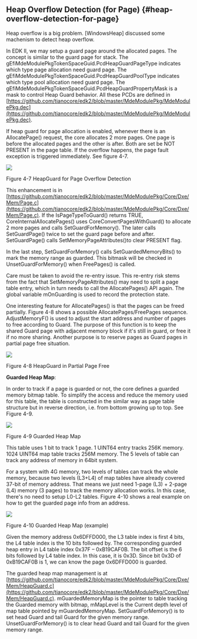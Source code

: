 <!--- @file
  Additional Overflow Detection file: -Heap Overflow Detection (for Page) 

  Copyright (c) 2018, Intel Corporation. All rights reserved.<BR>

  Redistribution and use in source (original document form) and 'compiled'
  forms (converted to PDF, epub, HTML and other formats) with or without
  modification, are permitted provided that the following conditions are met:

  1) Redistributions of source code (original document form) must retain the
     above copyright notice, this list of conditions and the following
     disclaimer as the first lines of this file unmodified.

  2) Redistributions in compiled form (transformed to other DTDs, converted to
     PDF, epub, HTML and other formats) must reproduce the above copyright
     notice, this list of conditions and the following disclaimer in the
     documentation and/or other materials provided with the distribution.

  THIS DOCUMENTATION IS PROVIDED BY TIANOCORE PROJECT "AS IS" AND ANY EXPRESS OR
  IMPLIED WARRANTIES, INCLUDING, BUT NOT LIMITED TO, THE IMPLIED WARRANTIES OF
  MERCHANTABILITY AND FITNESS FOR A PARTICULAR PURPOSE ARE DISCLAIMED. IN NO
  EVENT SHALL TIANOCORE PROJECT  BE LIABLE FOR ANY DIRECT, INDIRECT, INCIDENTAL,
  SPECIAL, EXEMPLARY, OR CONSEQUENTIAL DAMAGES (INCLUDING, BUT NOT LIMITED TO,
  PROCUREMENT OF SUBSTITUTE GOODS OR SERVICES; LOSS OF USE, DATA, OR PROFITS;
  OR BUSINESS INTERRUPTION) HOWEVER CAUSED AND ON ANY THEORY OF LIABILITY,
  WHETHER IN CONTRACT, STRICT LIABILITY, OR TORT (INCLUDING NEGLIGENCE OR
  OTHERWISE) ARISING IN ANY WAY OUT OF THE USE OF THIS DOCUMENTATION, EVEN IF
  ADVISED OF THE POSSIBILITY OF SUCH DAMAGE.

-->

## Heap Overflow Detection (for Page) {#heap-overflow-detection-for-page}

Heap overflow is a big problem. [WindowsHeap] discussed some machenism to detect heap overflow.

In EDK II, we may setup a guard page around the allocated pages. The concept is similar to the guard page for stack. The gEfiMdeModulePkgTokenSpaceGuid.PcdHeapGuardPageType indicates which type page allocation need guard page. The gEfiMdeModulePkgTokenSpaceGuid.PcdHeapGuardPoolType indicates which type pool allocation need guard page. The gEfiMdeModulePkgTokenSpaceGuid.PcdHeapGuardPropertyMask is a mask to control Heap Guard behavior. All these PCDs are defined in [https://github.com/tianocore/edk2/blob/master/MdeModulePkg/MdeModulePkg.dec](https://github.com/tianocore/edk2/blob/master/MdeModulePkg/MdeModulePkg.dec).

If heap guard for page allocation is enabled, whenever there is an AllocatePage() request, the core allocates 2 more pages. One page is before the allocated pages and the other is after. Both are set be NOT PRESENT in the page table. If the overflow happens, the page fault exception is triggered immediately. See figure 4-7.

![](Mydir/media/image22.png)

Figure 4-7 HeapGuard for Page Overflow Detection

This enhancement is in [https://github.com/tianocore/edk2/blob/master/MdeModulePkg/Core/Dxe/Mem/Page.c](https://github.com/tianocore/edk2/blob/master/MdeModulePkg/Core/Dxe/Mem/Page.c). If the IsPageTypeToGuard() returns TRUE, CoreInternalAllocatePages() uses CoreConvertPagesWithGuard() to allocate 2 more pages and calls SetGuardForMemory(). The later calls SetGuardPage() twice to set the guard page before and after. SetGuardPage() calls SetMemoryPageAttributes()to clear PRESENT flag.

In the last step, SetGuardForMemory() calls SetGuardedMemoryBits() to mark the memory range as guarded. This bitmask will be checked in UnsetGuardForMemory() when FreePages() is called.

Care must be taken to avoid the re-entry issue. This re-entry risk stems from the fact that SetMemoryPageAttributes() may need to split a page table entry, which in turn needs to call the AllocatePages() API again. The global variable mOnGuarding is used to record the protection state.

One interesting feature for AllocatePages() is that the pages can be freed partially. Figure 4-8 shows a possible AllocatePages/FreePages sequence. AdjustMemoryF() is used to adjust the start address and number of pages to free according to Guard. The purpose of this function is to keep the shared Guard page with adjacent memory block if it&#039;s still in guard, or free it if no more sharing. Another purpose is to reserve pages as Guard pages in partial page free situation.

![](Mydir/media/image23.png)

Figure 4-8 HeapGuard in Partial Page Free

**Guarded Heap Map**:

In order to track if a page is guarded or not, the core defines a guarded memory bitmap table. To simplify the access and reduce the memory used for this table, the table is constructed in the similar way as page table structure but in reverse direction, i.e. from bottom growing up to top. See Figure 4-9.

![](Mydir/media/image24.png)

Figure 4-9 Guarded Heap Map

This table uses 1 bit to track 1 page. 1 UINT64 entry tracks 256K memory. 1024 UINT64 map table tracks 256M memory. The 5 levels of table can track any address of memory in 64bit system.

For a system with 4G memory, two levels of tables can track the whole memory, because two levels (L3+L4) of map tables have already covered 37-bit of memory address. That means we just need 1-page (L3) + 2-page (L4) memory (3 pages) to track the memory allocation works. In this case, there&#039;s no need to setup L0-L2 tables. Figure 4-10 shows a real example on how to get the guarded page info from an address.

![](Mydir/media/image25.png)

Figure 4-10 Guarded Heap Map (example)

Given the memory address 0x6DFFD000, the L3 table index is first 4 bits, the L4 table index is the 10 bits followed by. The corresponding guarded heap entry in L4 table index 0x37F – 0xB19CAF0B. The bit offset is the 6 bits followed by L4 table index. In this case, it is 0x3D. Since bit 0x3D of 0xB19CAF0B is 1, we can know the page 0x6DFFD000 is guarded.

The guarded heap map management is at [https://github.com/tianocore/edk2/blob/master/MdeModulePkg/Core/Dxe/Mem/HeapGuard.c](https://github.com/tianocore/edk2/blob/master/MdeModulePkg/Core/Dxe/Mem/HeapGuard.c). mGuardedMemoryMap is the pointer to table tracking the Guarded memory with bitmap, mMapLevel is the Current depth level of map table pointed by mGuardedMemoryMap. SetGuardForMemory() is to set head Guard and tail Guard for the given memory range. UnsetGuardForMemory() is to clear head Guard and tail Guard for the given memory range.